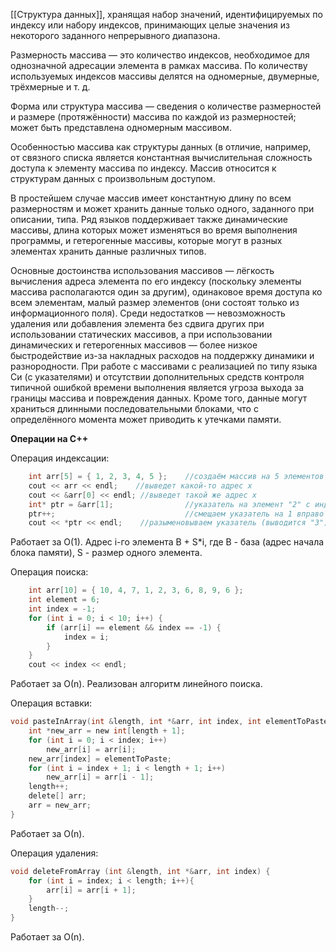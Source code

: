 [[Структура данных]], хранящая набор значений, идентифицируемых по индексу или набору индексов, принимающих целые значения из некоторого заданного непрерывного диапазона. 

Размерность массива — это количество индексов, необходимое для однозначной адресации элемента в рамках массива. По количеству используемых индексов массивы делятся на одномерные, двумерные, трёхмерные и т. д.

Форма или структура массива — сведения о количестве размерностей и размере (протяжённости) массива по каждой из размерностей; может быть представлена одномерным массивом.

Особенностью массива как структуры данных (в отличие, например, от связного списка является константная вычислительная сложность доступа к элементу массива по индексу. Массив относится к структурам данных с произвольным доступом.

В простейшем случае массив имеет константную длину по всем размерностям и может хранить данные только одного, заданного при описании, типа. Ряд языков поддерживает также динамические массивы, длина которых может изменяться во время выполнения программы, и гетерогенные массивы, которые могут в разных элементах хранить данные различных типов. 

Основные достоинства использования массивов — лёгкость вычисления адреса элемента по его индексу (поскольку элементы массива располагаются один за другим), одинаковое время доступа ко всем элементам, малый размер элементов (они состоят только из информационного поля). Среди недостатков — невозможность удаления или добавления элемента без сдвига других при использовании статических массивов, а при использовании динамических и гетерогенных массивов — более низкое быстродействие из-за накладных расходов на поддержку динамики и разнородности. При работе с массивами с реализацией по типу языка Си (с указателями) и отсутствии дополнительных средств контроля типичной ошибкой времени выполнения является угроза выхода за границы массива и повреждения данных. Кроме того, данные могут храниться длинными последовательными блоками, что с определённого момента может приводить к утечками памяти. 


**Операции на С++**


Операция индексации:

```C
	int arr[5] = { 1, 2, 3, 4, 5 };    //создаём массив на 5 элементов
    cout << arr << endl;    //выведет какой-то адрес x
    cout << &arr[0] << endl; //выведет такой же адрес х
    int* ptr = &arr[1];                //указатель на элемент "2" с индексом 1
    ptr++;                             //смещаем указатель на 1 вправо 
    cout << *ptr << endl;    //разыменовываем указатель (выводится "3")
``` 
Работает за О(1). Адрес i-го элемента B + S*i, где B - база (адрес начала блока памяти), S - размер одного элемента.


Операция поиска: 

```C
	int arr[10] = { 10, 4, 7, 1, 2, 3, 6, 8, 9, 6 };
    int element = 6;
    int index = -1;
    for (int i = 0; i < 10; i++) {
        if (arr[i] == element && index == -1) {
            index = i;
        }
    }
    cout << index << endl;
```
Работает за О(n). Реализован алгоритм линейного поиска. 


Операция вставки:

```C
void pasteInArray(int &length, int *&arr, int index, int elementToPaste) {
    int *new_arr = new int[length + 1];
    for (int i = 0; i < index; i++)
        new_arr[i] = arr[i];
    new_arr[index] = elementToPaste;
    for (int i = index + 1; i < length + 1; i++)
        new_arr[i] = arr[i - 1];
    length++;
    delete[] arr;
    arr = new_arr;
}
```
Работает за О(n).


Операция удаления: 

```C
void deleteFromArray (int &length, int *&arr, int index) {
	for (int i = index; i < length; i++){
		arr[i] = arr[i + 1];
	}
	length--;
}
```
Работает за О(n). 